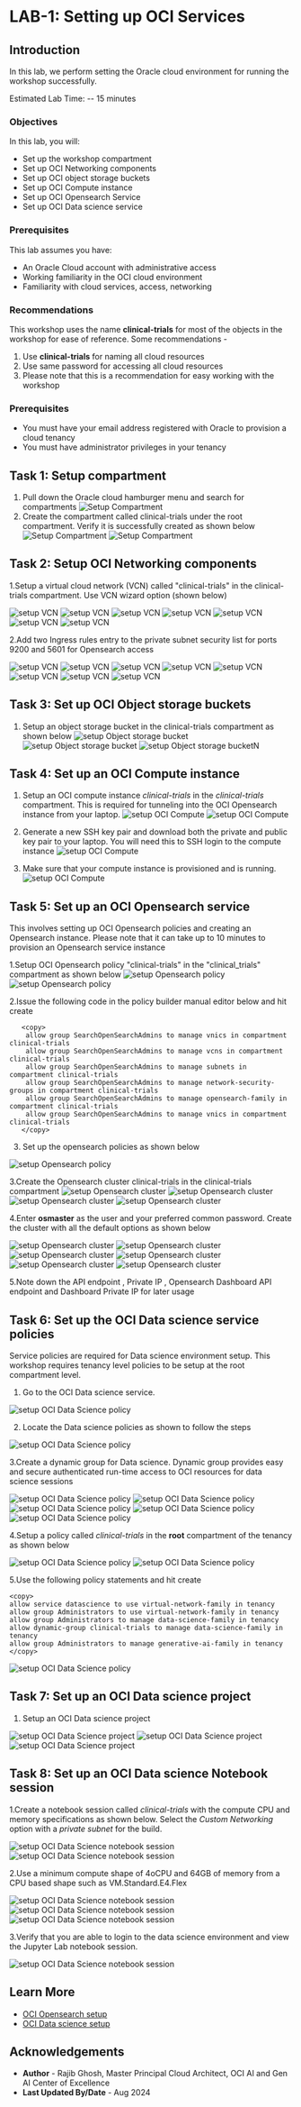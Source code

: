 # LAB-1: Setting up OCI Services

## Introduction

In this lab, we perform setting the Oracle cloud environment for running the workshop successfully.

Estimated Lab Time: -- 15 minutes

### Objectives

In this lab, you will:

* Set up the workshop compartment
* Set up OCI Networking components
* Set up OCI object storage buckets
* Set up OCI Compute instance
* Set up OCI Opensearch Service
* Set up OCI Data science service

### Prerequisites

This lab assumes you have:

* An Oracle Cloud account with administrative access
* Working familiarity in the OCI cloud environment
* Familiarity with cloud services, access, networking

### Recommendations

This workshop uses the name **clinical-trials** for most of the objects in the workshop for ease of reference. Some recommendations -

1. Use **clinical-trials** for naming all cloud resources
2. Use same password for accessing all cloud resources
3. Please note that this is a recommendation for easy working with the workshop

### Prerequisites

* You must have your email address registered with Oracle to provision a cloud tenancy
* You must have administrator privileges in your tenancy

## Task 1: Setup compartment

1. Pull down the Oracle cloud hamburger menu and search for compartments
 ![Setup Compartment](images/lab1-comp-1.png)
2. Create the compartment called clinical-trials under the root compartment. Verify it is successfully created as shown below
 ![Setup Compartment](images/lab1-comp-2.png)
 ![Setup Compartment](images/lab1-comp-3.png)

## Task 2: Setup OCI Networking components

1.Setup a virtual cloud network (VCN) called "clinical-trials" in the clinical-trials compartment. Use VCN wizard option (shown below)

 ![setup VCN](images/lab1-vcn-0.png)
 ![setup VCN](images/lab1-vcn-1.png)
 ![setup VCN](images/lab1-vcn-2.png)
 ![setup VCN](images/lab1-vcn-3.png)
 ![setup VCN](images/lab1-vcn-4.png)
 ![setup VCN](images/lab1-vcn-5.png)
 ![setup VCN](images/lab1-vcn-6.png)

 2.Add two Ingress rules entry to the private subnet security list for ports 9200 and 5601 for Opensearch access

 ![setup VCN](images/lab1-sec-1.png)
 ![setup VCN](images/lab1-sec-2.png)
 ![setup VCN](images/lab1-sec-3.png)
 ![setup VCN](images/lab1-sec-4.png)
 ![setup VCN](images/lab1-sec-5.png)
 ![setup VCN](images/lab1-sec-6.png)
 ![setup VCN](images/lab1-sec-7.png)
 ![setup VCN](images/lab1-sec-8.png)

## Task 3: Set up OCI Object storage buckets

1. Setup an object storage bucket in the clinical-trials compartment as shown below
 ![setup Object storage bucket](images/lab1-bucket-1.png)
 ![setup Object storage bucket](images/lab1-bucket-2.png)
 ![setup Object storage bucketN](images/lab1-bucket-3.png)

## Task 4: Set up an OCI Compute instance

1. Setup an OCI compute instance *clinical-trials* in the *clinical-trials* compartment. This is required for tunneling into the OCI Opensearch instance from your laptop.
 ![setup OCI Compute](images/lab1-compute-0.png)
 ![setup OCI Compute](images/lab1-compute-1.png)

2. Generate a new SSH key pair and download both the private and public key pair to your laptop. You will need this to SSH login to the compute instance
 ![setup OCI Compute](images/lab1-compute-2.png)

3. Make sure that your compute instance is provisioned and is running.
 ![setup OCI Compute](images/lab1-compute-3.png)

## Task 5: Set up an OCI Opensearch service

This involves setting up OCI Opensearch policies and creating an Opensearch instance. Please note that it can take up to 10 minutes to provision an Opensearch service instance

1.Setup OCI Opensearch policy "clinical-trials" in the "clinical_trials" compartment as shown below
 ![setup Opensearch policy](images/lab1-pol-1.png)
 ![setup Opensearch policy](images/lab1-pol-2.png)

2.Issue the following code in the policy builder manual editor below and hit create

```text
   <copy>
    allow group SearchOpenSearchAdmins to manage vnics in compartment clinical-trials
    allow group SearchOpenSearchAdmins to manage vcns in compartment clinical-trials
    allow group SearchOpenSearchAdmins to manage subnets in compartment clinical-trials
    allow group SearchOpenSearchAdmins to manage network-security-groups in compartment clinical-trials
    allow group SearchOpenSearchAdmins to manage opensearch-family in compartment clinical-trials
    allow group SearchOpenSearchAdmins to manage vnics in compartment clinical-trials
   </copy>
```

3. Set up the opensearch policies as shown below

 ![setup Opensearch policy](images/lab1-pol-3.png)

3.Create the Opensearch cluster clinical-trials in the clinical-trials compartment
 ![setup Opensearch cluster](images/lab1-os-1.png)
 ![setup Opensearch cluster](images/lab1-os-2.png)
 ![setup Opensearch cluster](images/lab1-os-3.png)
 ![setup Opensearch cluster](images/lab1-os-11.png)

4.Enter **osmaster** as the user and your preferred common password. Create the cluster with all the default options as shown below

 ![setup Opensearch cluster](images/lab1-os-4.png)
 ![setup Opensearch cluster](images/lab1-os-5.png)
 ![setup Opensearch cluster](images/lab1-os-6.png)
 ![setup Opensearch cluster](images/lab1-os-7.png)
 ![setup Opensearch cluster](images/lab1-os-8.png)
 ![setup Opensearch cluster](images/lab1-os-12.png)

5.Note down the API endpoint , Private IP , Opensearch Dashboard API endpoint and Dashboard Private IP for later usage

## Task 6: Set up the OCI Data science service policies

Service policies are required for Data science environment setup. This workshop requires tenancy level policies to be setup at the root compartment level.

1. Go to the OCI Data science service.

 ![setup OCI Data Science policy](images/lab1-ds-pol-0.png)

2. Locate the Data science policies as shown to follow the steps

 ![setup OCI Data Science policy](images/lab1-ds-pol-1.png)

3.Create a dynamic group for Data science. Dynamic group provides easy and secure authenticated run-time access to OCI resources for data science sessions

 ![setup OCI Data Science policy](images/lab1-ds-pol-2.png)
 ![setup OCI Data Science policy](images/lab1-ds-pol-3.png)
 ![setup OCI Data Science policy](images/lab1-ds-pol-4.png)
 ![setup OCI Data Science policy](images/lab1-ds-pol-5.png)
 ![setup OCI Data Science policy](images/lab1-ds-pol-6.png)

4.Setup a policy called *clinical-trials* in the **root** compartment of the tenancy as shown below

 ![setup OCI Data Science policy](images/lab1-ds-pol-7.png)
 ![setup OCI Data Science policy](images/lab1-ds-pol-8.png)

5.Use the following policy statements and hit create

```text
<copy>
allow service datascience to use virtual-network-family in tenancy
allow group Administrators to use virtual-network-family in tenancy
allow group Administrators to manage data-science-family in tenancy
allow dynamic-group clinical-trials to manage data-science-family in tenancy
allow group Administrators to manage generative-ai-family in tenancy
</copy>
```

 ![setup OCI Data Science policy](images/lab1-ds-pol-10.png)

## Task 7: Set up an OCI Data science project

1. Setup an OCI Data science project

 ![setup OCI Data Science project](images/lab1-ds-1.png)
 ![setup OCI Data Science project](images/lab1-ds-2.png)
 ![setup OCI Data Science project](images/lab1-ds-3.png)

## Task 8: Set up an OCI Data science Notebook session

1.Create a notebook session called *clinical-trials* with the compute CPU and memory specifications as shown below. Select the *Custom Networking* option with a *private subnet* for the build.

 ![setup OCI Data Science notebook session](images/lab1-ds-4.png)
 ![setup OCI Data Science notebook session](images/lab1-ds-5.png)

2.Use a minimum compute shape of 4oCPU and 64GB of memory from a CPU based shape such as VM.Standard.E4.Flex

 ![setup OCI Data Science notebook session](images/lab1-ds-6.png)
 ![setup OCI Data Science notebook session](images/lab1-ds-7.png)
 ![setup OCI Data Science notebook session](images/lab1-ds-8.png)

3.Verify that you are able to login to the data science environment and view the Jupyter Lab notebook session.

 ![setup OCI Data Science notebook session](images/lab1-ds-9.png)

## Learn More

* [OCI Opensearch setup](https://apexapps.oracle.com/pls/apex/r/dbpm/livelabs/view-workshop?wid=3427)
* [OCI Data science setup](https://docs.oracle.com/en-us/iaas/data-science/data-science-tutorial/get-started.htm)

## Acknowledgements

* **Author** - Rajib Ghosh, Master Principal Cloud Architect, OCI AI and Gen AI Center of Excellence
* **Last Updated By/Date** - Aug 2024
